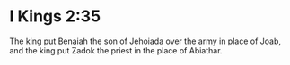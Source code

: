# I Kings 2:35

The king put Benaiah the son of Jehoiada over the army in place of Joab, and the king put Zadok the priest in the place of Abiathar.
